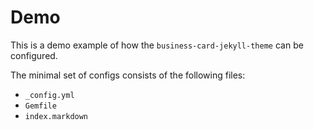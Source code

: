 # Demo

This is a demo example of how the `business-card-jekyll-theme` can be configured.

The minimal set of configs consists of the following files:

- `_config.yml`
- `Gemfile`
- `index.markdown`
